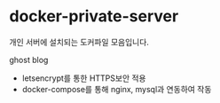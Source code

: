 # docker-private-server
개인 서버에 설치되는 도커파일 모음입니다.

ghost blog
- letsencrypt를 통한 HTTPS보안 적용
- docker-compose를 통해 nginx, mysql과 연동하여 작동
